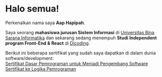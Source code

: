 # Halo semua!

Perkenalkan nama saya **Aap Hapipah**.  

Saya seorang **mahasiswa jurusan Sistem Informasi** di [Universitas Bina Sarana Informatika](www.bsi.ac.id) dan sekarang sedang menempuh **Studi Independent program Front-End & React** di [Dicoding](https://www.dicoding.com/).  

Berikut ini beberapa sertifikat yang sudah saya dapatkan di dalam dunia software/development:  
[Sertifikat Dasar Pemrograman untuk Menjadi Pengembang Software](https://github.com/Aaphapipah/Aaphapipah/files/9313360/sertifikat_course_237_2390225_100822040258.pdf)  
[Sertifikat ke Logika Pemrograman](https://github.com/Aaphapipah/Aaphapipah/files/9313361/sertifikat_course_302_2390225_100822040529.pdf)  

